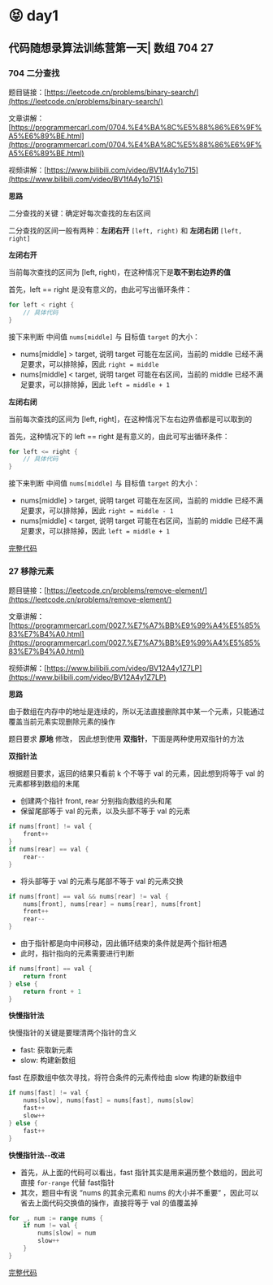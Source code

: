 # 😝 day1

## 代码随想录算法训练营第一天| 数组 704 27

### 704 二分查找

题目链接：[https://leetcode.cn/problems/binary-search/](https://leetcode.cn/problems/binary-search/)

文章讲解：[https://programmercarl.com/0704.%E4%BA%8C%E5%88%86%E6%9F%A5%E6%89%BE.html](https://programmercarl.com/0704.%E4%BA%8C%E5%88%86%E6%9F%A5%E6%89%BE.html)

视频讲解：[https://www.bilibili.com/video/BV1fA4y1o715](https://www.bilibili.com/video/BV1fA4y1o715)

**思路**

二分查找的关键：确定好每次查找的左右区间

二分查找的区间一般有两种：**左闭右开** `[left, right)` 和 **左闭右闭** `[left, right]`

**左闭右开**

当前每次查找的区间为 \[left, right)，在这种情况下是**取不到右边界的值**

首先，left == right 是没有意义的，由此可写出循环条件：

```go
for left < right {
    // 具体代码
}
```

接下来判断 中间值 `nums[middle]` 与 目标值 `target` 的大小：

* nums\[middle] > target, 说明 target 可能在左区间，当前的 middle 已经不满足要求，可以排除掉，因此 `right = middle`
* nums\[middle] < target, 说明 target 可能在右区间，当前的 middle 已经不满足要求，可以排除掉，因此 `left = middle + 1`

**左闭右闭**

当前每次查找的区间为 \[left, right]，在这种情况下左右边界值都是可以取到的

首先，这种情况下的 left == right 是有意义的，由此可写出循环条件：

```go
for left <= right {
    // 具体代码
}
```

接下来判断 中间值 `nums[middle]` 与 目标值 `target` 的大小：

* nums\[middle] > target, 说明 target 可能在左区间，当前的 middle 已经不满足要求，可以排除掉，因此 `right = middle - 1`
* nums\[middle] < target, 说明 target 可能在右区间，当前的 middle 已经不满足要求，可以排除掉，因此 `left = middle + 1`

[完整代码](https://github.com/hd2yao/leetcode/tree/master/training/day1/0704\_binary\_search.go)

### 27 移除元素

题目链接：[https://leetcode.cn/problems/remove-element/](https://leetcode.cn/problems/remove-element/)

文章讲解：[https://programmercarl.com/0027.%E7%A7%BB%E9%99%A4%E5%85%83%E7%B4%A0.html](https://programmercarl.com/0027.%E7%A7%BB%E9%99%A4%E5%85%83%E7%B4%A0.html)

视频讲解：[https://www.bilibili.com/video/BV12A4y1Z7LP](https://www.bilibili.com/video/BV12A4y1Z7LP)

**思路**

由于数组在内存中的地址是连续的，所以无法直接删除其中某一个元素，只能通过覆盖当前元素实现删除元素的操作

题目要求 **原地** 修改， 因此想到使用 **双指针**，下面是两种使用双指针的方法

**双指针法**

根据题目要求，返回的结果只看前 k 个不等于 val 的元素，因此想到将等于 val 的元素都移到数组的末尾

* 创建两个指针 front, rear 分别指向数组的头和尾
* 保留尾部等于 val 的元素，以及头部不等于 val 的元素

```go
if nums[front] != val {
    front++
}
if nums[rear] == val {
    rear--
}
```

* 将头部等于 val 的元素与尾部不等于 val 的元素交换

```go
if nums[front] == val && nums[rear] != val {
    nums[front], nums[rear] = nums[rear], nums[front]
    front++
    rear--
}
```

* 由于指针都是向中间移动，因此循环结束的条件就是两个指针相遇
* 此时，指针指向的元素需要进行判断

```go
if nums[front] == val {
    return front
} else {
    return front + 1
}
```

**快慢指针法**

快慢指针的关键是要理清两个指针的含义

* fast: 获取新元素
* slow: 构建新数组

fast 在原数组中依次寻找，将符合条件的元素传给由 slow 构建的新数组中

```go
if nums[fast] != val {
    nums[slow], nums[fast] = nums[fast], nums[slow]
    fast++
    slow++
} else {
    fast++
}
```

**快慢指针法--改进**

* 首先，从上面的代码可以看出，fast 指针其实是用来遍历整个数组的，因此可直接 `for-range` 代替 fast指针
* 其次，题目中有说 “nums 的其余元素和 nums 的大小并不重要“ ，因此可以省去上面代码交换值的操作，直接将等于 val 的值覆盖掉

```go
for _, num := range nums {
    if num != val {
        nums[slow] = num
        slow++
    }
}
```

[完整代码](https://github.com/hd2yao/leetcode/tree/master/training/day1/0027\_remove\_element.go)
